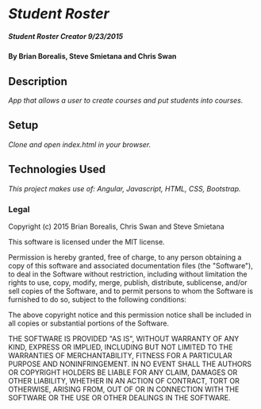 # _Student Roster_

##### _Student Roster Creator 9/23/2015_

#### By Brian Borealis, Steve Smietana and Chris Swan

## Description

_App that allows a user to create courses and put students into courses._

## Setup

_Clone and open index.html in your browser._  

## Technologies Used

_This project makes use of:
Angular, Javascript, HTML, CSS, Bootstrap._


### Legal

Copyright (c) 2015 Brian Borealis, Chris Swan and Steve Smietana

This software is licensed under the MIT license.

Permission is hereby granted, free of charge, to any person obtaining a copy
of this software and associated documentation files (the "Software"), to deal
in the Software without restriction, including without limitation the rights
to use, copy, modify, merge, publish, distribute, sublicense, and/or sell
copies of the Software, and to permit persons to whom the Software is
furnished to do so, subject to the following conditions:

The above copyright notice and this permission notice shall be included in
all copies or substantial portions of the Software.

THE SOFTWARE IS PROVIDED "AS IS", WITHOUT WARRANTY OF ANY KIND, EXPRESS OR
IMPLIED, INCLUDING BUT NOT LIMITED TO THE WARRANTIES OF MERCHANTABILITY,
FITNESS FOR A PARTICULAR PURPOSE AND NONINFRINGEMENT. IN NO EVENT SHALL THE
AUTHORS OR COPYRIGHT HOLDERS BE LIABLE FOR ANY CLAIM, DAMAGES OR OTHER
LIABILITY, WHETHER IN AN ACTION OF CONTRACT, TORT OR OTHERWISE, ARISING FROM,
OUT OF OR IN CONNECTION WITH THE SOFTWARE OR THE USE OR OTHER DEALINGS IN
THE SOFTWARE.
